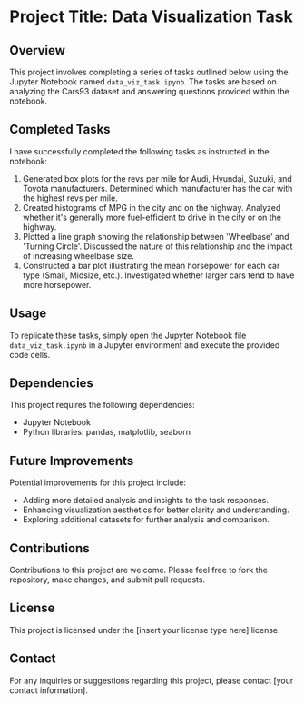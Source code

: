 # Project Title: Data Visualization Task

## Overview
This project involves completing a series of tasks outlined below using the Jupyter Notebook named `data_viz_task.ipynb`. The tasks are based on analyzing the Cars93 dataset and answering questions provided within the notebook.

## Completed Tasks
I have successfully completed the following tasks as instructed in the notebook:

1. Generated box plots for the revs per mile for Audi, Hyundai, Suzuki, and Toyota manufacturers. Determined which manufacturer has the car with the highest revs per mile.
2. Created histograms of MPG in the city and on the highway. Analyzed whether it's generally more fuel-efficient to drive in the city or on the highway.
3. Plotted a line graph showing the relationship between 'Wheelbase' and 'Turning Circle'. Discussed the nature of this relationship and the impact of increasing wheelbase size.
4. Constructed a bar plot illustrating the mean horsepower for each car type (Small, Midsize, etc.). Investigated whether larger cars tend to have more horsepower.

## Usage
To replicate these tasks, simply open the Jupyter Notebook file `data_viz_task.ipynb` in a Jupyter environment and execute the provided code cells.

## Dependencies
This project requires the following dependencies:
- Jupyter Notebook
- Python libraries: pandas, matplotlib, seaborn

## Future Improvements
Potential improvements for this project include:
- Adding more detailed analysis and insights to the task responses.
- Enhancing visualization aesthetics for better clarity and understanding.
- Exploring additional datasets for further analysis and comparison.

## Contributions
Contributions to this project are welcome. Please feel free to fork the repository, make changes, and submit pull requests.

## License
This project is licensed under the [insert your license type here] license.

## Contact
For any inquiries or suggestions regarding this project, please contact [your contact information].

